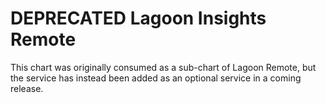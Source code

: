 # DEPRECATED Lagoon Insights Remote

This chart was originally consumed as a sub-chart of Lagoon Remote, but the service has instead been added as an optional service in a coming release.

